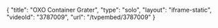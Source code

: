{
    "title": "OXO Container Grater",
    "type": "solo",
    "layout": "iframe-static",
    "videoId": "3787009",
    "url": "\/tvpembed\/3787009"
}